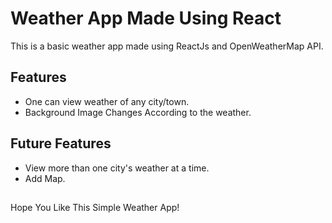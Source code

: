 # Weather App Made Using React

This is a basic weather app made using ReactJs and OpenWeatherMap API.

## Features
- One can view weather of any city/town.
- Background Image Changes According to the weather.

## Future Features
- View more than one city's weather at a time.
- Add Map.

##
Hope You Like This Simple Weather App!
